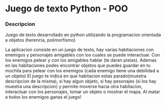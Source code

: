 # Juego de texto Python - POO

### Descripcion

Juego de texto desarrollado en python utilizando la programacion orientada a objetos (herencia, polimorfismo)

La aplicacion consiste en un juego de texto, hay varias habitaciones con enemigos y personajes amigables con los cuales se puede interactuar. Con los enemigos pelear y con los amigables hablar (te daran pistas).
Ademas en las habitaciones podes encontrar objetos que puedes guardar en tu mochila para pelear con los enemigos (cada enemigo tiene una debilidad a un objeto)
El juego te indica en que habitacion estas parado(muestra descripcion de la misma), si hay algun objeto, si hay pesonajes (si los hay muestra una descripcion) y permite moverse hacia otra habitacion, interactuar con los personajes, tomar un objeto o mostrar el mapa.
Al matar a todos los enemigos ganas el juego!
